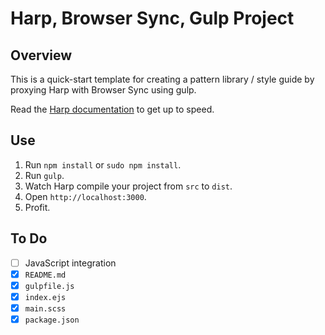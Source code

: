 # Harp, Browser Sync, Gulp Project

## Overview

This is a quick-start template for creating a pattern library / style guide by proxying Harp with Browser Sync using gulp.

Read the [Harp documentation](http://harpjs.com/docs/) to get up to speed.

## Use

1. Run `npm install` or `sudo npm install`.
2. Run `gulp`.
3. Watch Harp compile your project from `src` to `dist`.
4. Open `http://localhost:3000`.
5. Profit.

## To Do

- [ ] JavaScript integration
- [x] `README.md`
- [x] `gulpfile.js`
- [x] `index.ejs`
- [x] `main.scss`
- [x] `package.json`